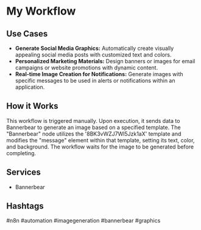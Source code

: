 # My Workflow

## Use Cases

*   **Generate Social Media Graphics:** Automatically create visually appealing social media posts with customized text and colors.
*   **Personalized Marketing Materials:** Design banners or images for email campaigns or website promotions with dynamic content.
*   **Real-time Image Creation for Notifications:** Generate images with specific messages to be used in alerts or notifications within an application.

## How it Works

This workflow is triggered manually. Upon execution, it sends data to Bannerbear to generate an image based on a specified template. The "Bannerbear" node utilizes the '8BK3vWZJ7Wl5Jzk1aX' template and modifies the "message" element within that template, setting its text, color, and background. The workflow waits for the image to be generated before completing.

## Services

*   Bannerbear

## Hashtags

#n8n #automation #imagegeneration #bannerbear #graphics
